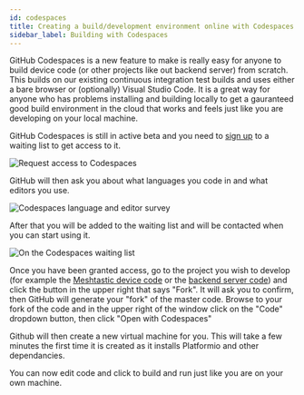 ```yaml
---
id: codespaces
title: Creating a build/development environment online with Codespaces
sidebar_label: Building with Codespaces
---
```


GitHub Codespaces is a new feature to make is really easy for anyone to build device code (or other projects like out backend server) from scratch. This builds on our existing continuous integration test builds and uses either a bare browser or (optionally) Visual Studio Code. It is a great way for anyone who has problems installing and building locally to get a gauranteed good build environment in the cloud that works and feels just like you are developing on your local machine.

GitHub Codespaces is still in active beta and you need to [sign up](https://github.com/features/codespaces) to a waiting list to get access to it.

![Request access to Codespaces](/img/codespaces/codespaces-request-sm.png)

GitHub will then ask you about what languages you code in and what editors you use.

![Codespaces language and editor survey](/img/codespaces/codespaces-languages-sm.png)

After that you will be added to the waiting list and will be contacted when you can start using it.

![On the Codespaces waiting list](/img/codespaces/codespaces-waitinglist-sm.png)

Once you have been granted access, go to the project you wish to develop (for example the [Meshtastic device code](https://github.com/meshtastic/Meshtastic-device) or the [backend server code](https://github.com/meshtastic/meshtastic-backend)) and click the button in the upper right that says "Fork". It will ask you to confirm, then GitHub will generate your "fork" of the master code.
    <!--add images for this section once I have access to Codespaces-->
Browse to your fork of the code and in the upper right of the window click on the "Code" dropdown button, then click "Open with Codespaces"

Github will then create a new virtual machine for you. This will take a few minutes the first time it is created as it installs Platformio and other dependancies.

You can now edit code and click to build and run just like you are on your own machine.
    <!--add examples of usage-->